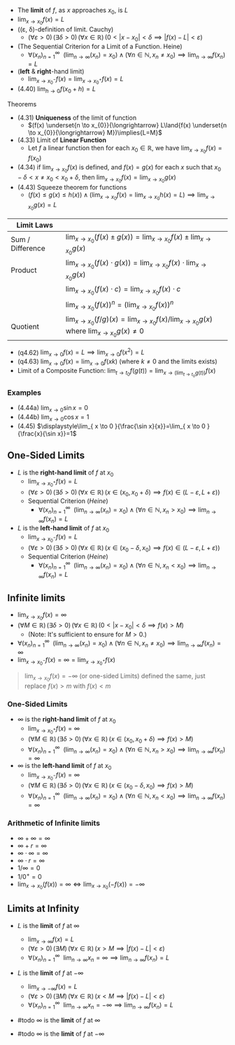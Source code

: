 
- The **limit** of $f$, as $x$ approaches $x_{0}$, is $L$
- $\displaystyle\lim_{ x \to x_{0} }f(x)=L$ 
- ((ε, δ)-definition of limit. Cauchy) 
	- $\displaystyle  {\displaystyle (\forall \varepsilon >0)\,(\exists \delta >0)\,(\forall x\in \mathbb {R} )\,(0<|x-x_{0}|<\delta \implies |f(x)-L|<\varepsilon )}$ 
- (The Sequential Criterion for a Limit of a Function. Heine) 
	- $\forall(x_{n})^{\infty}_{n=1}~~(\displaystyle\lim_{ n \to \infty}(x_{n})=x_{0})\land(\forall{n\in\mathbb{N}},x_{n}\neq x_{0})\implies\displaystyle\lim_{ n \to \infty }f(x_{n})=L$
- (**left** & **right**-hand limit)
	- $\displaystyle\lim_{x\to{x_{0}}^{-}}f(x)=\displaystyle\lim_{x\to{x_{0}}^{+}}f(x)=L$
- (4.40) $\displaystyle\lim_{h\to 0}{f(x_0+h)}=L$

Theorems



- (4.31) **Uniqueness** of the limit of function 
	- $(f(x) \underset{n \to x_{0}}{\longrightarrow} L\land{f(x) \underset{n \to x_{0}}{\longrightarrow} M})\implies{L=M}$
- (4.33) Limit of **Linear Function** 
	- Let $f$ a linear function then for each $x_{0}\in\mathbb{R}$, we have $\displaystyle\lim_{ x \to {x_{0}} }f(x)=f(x_{0})$
- (4.34) if $\displaystyle\lim_{x\to{x_0}}{f(x)}$ is defined, and $f(x)=g(x)$ for each $x$ such that $x_0-\delta<x\neq{x_0}<{x_0}+\delta$, then $\displaystyle\lim_{x\to{x_0}}{f(x)}=\lim_{x\to{x_0}}{g(x)}$
- (4.43) Squeeze theorem for functions
	- $\Big(f(x)\leq g(x)\leq h(x)\Big)\land\Big({\displaystyle\lim_{ x \to x_{0} }f(x)=\lim_{ x \to x_{0} }h(x)=L}\Big)\implies{\displaystyle\lim_{ x \to x_{0} }g(x)=L}$



| Limit Laws       |                                                                                                                   |
| ---------------- | ----------------------------------------------------------------------------------------------------------------- |
| Sum / Difference | $\displaystyle\lim _{x\to x_{0}}(f(x)\pm g(x))=\displaystyle \lim _{x\to x_{0}}f(x)\pm\lim _{x\to x_{0}}g(x)$     |
| Product          | $\displaystyle\lim _{x\to x_{0}}(f(x)\cdot g(x))=\displaystyle \lim _{x\to x_{0}}f(x)\cdot\lim _{x\to x_{0}}g(x)$ |
|                  | $\displaystyle\lim _{x\to x_{0}}(f(x)\cdot c)=\displaystyle \lim _{x\to x_{0}}f(x)\cdot c$                        |
|                  |  $\displaystyle\lim _{x\to x_{0}}(f(x))^n=\Big(\displaystyle \lim _{x\to x_{0}}f(x)\Big)^{n}$                                                                                                                  |
| Quotient          | $\displaystyle\lim _{x\to x_{0}}(f/g)(x)=\displaystyle \lim _{x\to x_{0}}f(x)/\lim _{x\to x_{0}}g(x)$ where $\displaystyle\lim _{x\to x_{0}}g(x)\neq 0$ |



- (q4.62) $\displaystyle\lim_{x\to0}{f(x)}=L\implies\lim_{x\to 0}{f(x^2)}=L$
-  (q4.63) $\displaystyle\lim_{x\to0}{f(x)}=\lim_{x\to 0}{f(xk)}$  (where $k\neq 0$ and the limits exists)
- Limit of a Composite Function: $\displaystyle\lim_{ t \to t_{0} }f(g(t))=\displaystyle\lim_{ x \to {(\lim_{ t \to t_{0} }g(t))} }f(x)$
 
   

### Examples

- (4.44a) $\displaystyle\lim_{ x \to 0 }\sin x=0$
- (4.44b) $\displaystyle\lim_{ x \to 0 }\cos x=1$
- (4.45) $\displaystyle\lim_{ x \to 0 }{\frac{\sin x}{x}}=\lim_{ x \to 0 }{\frac{x}{\sin x}}=1$


## One-Sided Limits

- $L$ is the **right-hand limit** of $f$ at $x_{0}$
	- $\displaystyle\lim_{x\to{x_{0}}^{+}}f(x)=L$
	- $\displaystyle  {\displaystyle (\forall \varepsilon >0)\,(\exists \delta >0)\,(\forall x\in \mathbb {R} )\,(x\in(x_{0},x_{0}+\delta)\implies{f(x)}\in(L-\varepsilon,L+\varepsilon))}$ 
	- Sequential Criterion (*Heine*)
		- $\forall(x_{n})^{\infty}_{n=1}~~(\displaystyle\lim_{ n \to \infty }(x_{n})=x_{0})\land(\forall{n\in\mathbb{N}},x_{n}>x_{0})\implies\displaystyle\lim_{ n \to \infty }f(x_{n})=L$
- $L$ is the **left-hand limit** of $f$ at $x_{0}$
	- $\displaystyle\lim_{x\to{x_{0}}^{-}}f(x)=L$
	- $\displaystyle  {\displaystyle (\forall \varepsilon >0)\,(\exists \delta >0)\,(\forall x\in \mathbb {R} )\,(x\in(x_{0}-\delta,x_{0})\implies{f(x)}\in(L-\varepsilon,L+\varepsilon))}$
	- Sequential Criterion (*Heine*)
		- $\forall(x_{n})^{\infty}_{n=1}~~(\displaystyle\lim_{ n \to \infty }(x_{n})=x_{0})\land(\forall{n\in\mathbb{N}},x_{n}<x_{0})\implies\displaystyle\lim_{ n \to \infty }f(x_{n})=L$

## Infinite limits

- $\displaystyle\lim_{ x \to x_{0} }f(x)=\infty$ 
- $\displaystyle  {\displaystyle (\forall M\in\mathbb{R})\,(\exists \delta >0)\,(\forall x\in \mathbb {R} )\,(0<|x-x_{0}|<\delta \implies f(x)>M )}$
	- (Note: It's sufficient to ensure for $M>0$.)
- $\forall(x_{n})^{\infty}_{n=1}~~(\displaystyle\lim_{ n \to \infty }(x_{n})=x_{0})\land(\forall{n\in\mathbb{N}},x_{n}\neq x_{0})\implies\displaystyle\lim_{ n \to \infty }f(x_{n})=\infty$
- $\displaystyle\lim_{x\to{x_{0}}^{-}}f(x)=\infty=\displaystyle\lim_{x\to{x_{0}}^{+}}f(x)$

> $\displaystyle\lim_{ x \to x_{0} }f(x)=-\infty$ (or one-sided Limits) defined the same, just replace $f(x)>m$ with $f(x)<m$ 

### One-Sided Limits

- $\infty$ is the **right-hand limit** of $f$ at $x_{0}$
	- $\displaystyle\lim_{x\to{x_{0}}^{+}}f(x)=\infty$
	- $\displaystyle  {\displaystyle (\forall M\in\mathbb{R})\,(\exists \delta >0)\,(\forall x\in \mathbb {R} )\,(x\in(x_{0},x_{0}+\delta) \implies f(x)>M )}$
	- $\forall(x_{n})^{\infty}_{n=1}~~(\displaystyle\lim_{ n \to \infty }(x_{n})=x_{0})\land(\forall{n\in\mathbb{N}},x_{n}> x_{0})\implies\displaystyle\lim_{ n \to \infty }f(x_{n})=\infty$
- $\infty$ is the **left-hand limit** of $f$ at $x_{0}$
	- $\displaystyle\lim_{x\to{x_{0}}^{-}}f(x)=\infty$
	- $\displaystyle  {\displaystyle (\forall M\in\mathbb{R})\,(\exists \delta >0)\,(\forall x\in \mathbb {R} )\,(x\in(x_{0}-\delta,x_{0}) \implies f(x)>M )}$
	- $\forall(x_{n})^{\infty}_{n=1}~~(\displaystyle\lim_{ n \to \infty }(x_{n})=x_{0})\land(\forall{n\in\mathbb{N}},x_{n}< x_{0})\implies\displaystyle\lim_{ n \to \infty }f(x_{n})=\infty$

### Arithmetic of Infinite limits

- $\infty+\infty=\infty$
- $\infty+r=\infty$
- $\infty\cdot\infty=\infty$
- $\infty\cdot{r}=\infty$
- $1/\infty=0$
- $1/0^{+}=0$
- $\displaystyle\lim_{ x \to x_{0} }(f(x))=\infty \iff\displaystyle\lim_{ x \to x_{0} }(-f(x))=-\infty$

## Limits at Infinity

- $L$ is the **limit** of $f$ at $\infty$
	- $\displaystyle\lim_{ x \to \infty }f(x)=L$
	- $\displaystyle  {\displaystyle (\forall \varepsilon >0)\,(\exists M)\,(\forall x\in \mathbb {R} )\,(x>M \implies |f(x)-L|<\varepsilon )}$ 
	- $\forall(x_{n})^{\infty}_{n=1}~~\displaystyle\lim_{ n \to \infty}x_{n}=\infty\implies\displaystyle\lim_{ n \to \infty }f(x_{n})=L$
- $L$ is the **limit** of $f$ at $-\infty$
	- $\displaystyle\lim_{ x \to -\infty }f(x)=L$
	- $\displaystyle  {\displaystyle (\forall \varepsilon >0)\,(\exists M)\,(\forall x\in \mathbb {R} )\,(x<M \implies |f(x)-L|<\varepsilon )}$ 
	- $\forall(x_{n})^{\infty}_{n=1}~~\displaystyle\lim_{ n \to \infty}x_{n}=-\infty\implies\displaystyle\lim_{ n \to \infty }f(x_{n})=L$

- #todo $\infty$ is the **limit** of $f$ at $\infty$
- #todo $\infty$ is the **limit** of $f$ at $-\infty$